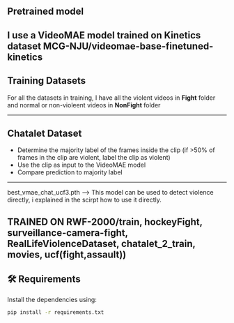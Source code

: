 ## Pretrained model
I use a VideoMAE model trained on Kinetics dataset **MCG-NJU/videomae-base-finetuned-kinetics**
---

## Training Datasets

For all the datasets in training, I have all the violent videos in **Fight** folder and normal or non-violeent videos in **NonFight** folder 

---

## Chatalet Dataset
- Determine the majority label of the frames inside the clip (if >50% of frames in the clip are violent, label the clip as violent)
- Use the clip as input to the VideoMAE model
- Compare prediction to majority label


---
best_vmae_chat_ucf3.pth --> This model can be used to detect violence directly, i explained in the scirpt how to use it directly.

TRAINED ON RWF-2000/train, hockeyFight, surveillance-camera-fight, RealLifeViolenceDataset, chatalet_2_train, movies, ucf(fight,assault))
---
 
## 🛠 Requirements
Install the dependencies using:
```bash
pip install -r requirements.txt
